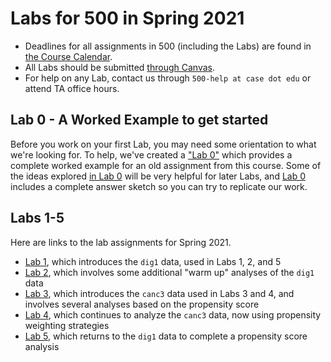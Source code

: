 # Labs for 500 in Spring 2021

- Deadlines for all assignments in 500 (including the Labs) are found in [the Course Calendar](https://thomaselove.github.io/500/calendar.html).
- All Labs should be submitted [through Canvas](https://canvas.case.edu/).
- For help on any Lab, contact us through `500-help at case dot edu` or attend TA office hours.

## Lab 0 - A Worked Example to get started

Before you work on your first Lab, you may need some orientation to what we're looking for. To help, we've created a ["Lab 0"](https://github.com/THOMASELOVE/500-2021/tree/master/labs/lab0) which provides a complete worked example for an old assignment from this course. Some of the ideas explored [in Lab 0](https://github.com/THOMASELOVE/500-2021/tree/master/labs/lab0) will be very helpful for later Labs, and [Lab 0](https://github.com/THOMASELOVE/500-2021/tree/master/labs/lab0) includes a complete answer sketch so you can try to replicate our work.

## Labs 1-5

Here are links to the lab assignments for Spring 2021.

- [Lab 1](https://github.com/THOMASELOVE/500-2021/tree/master/labs/lab1), which introduces the `dig1` data, used in Labs 1, 2, and 5
- [Lab 2](https://github.com/THOMASELOVE/500-2021/tree/master/labs/lab2), which involves some additional "warm up" analyses of the `dig1` data
- [Lab 3](https://github.com/THOMASELOVE/500-2021/tree/master/labs/lab3), which introduces the `canc3` data used in Labs 3 and 4, and involves several analyses based on the propensity score
- [Lab 4](https://github.com/THOMASELOVE/500-2021/tree/master/labs/lab4), which continues to analyze the `canc3` data, now using propensity weighting strategies
- [Lab 5](https://github.com/THOMASELOVE/500-2021/tree/master/labs/lab5), which returns to the `dig1` data to complete a propensity score analysis

